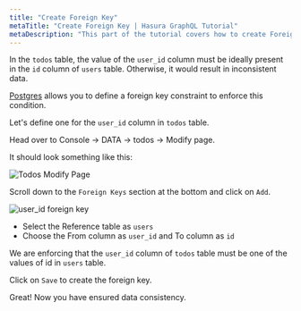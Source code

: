```yaml
---
title: "Create Foreign Key"
metaTitle: "Create Foreign Key | Hasura GraphQL Tutorial"
metaDescription: "This part of the tutorial covers how to create Foreign key for a table column using Hasura console"
---
```


In the `todos` table, the value of the `user_id` column must be ideally present in the `id` column of `users` table. Otherwise, it would result in inconsistent data.

[Postgres](https://hasura.io/learn/database/postgresql/what-is-postgresql/) allows you to define a foreign key constraint to enforce this condition.

Let's define one for the `user_id` column in `todos` table.

Head over to Console -> DATA -> todos -> Modify page.

It should look something like this:

![Todos Modify Page](https://graphql-engine-cdn.hasura.io/learn-hasura/assets/graphql-hasura/todos-modify-page.png)

Scroll down to the `Foreign Keys` section at the bottom and click on `Add`.

![user_id foreign key](https://graphql-engine-cdn.hasura.io/learn-hasura/assets/graphql-hasura/user-id-foreign-key.png)

- Select the Reference table as `users`
- Choose the From column as `user_id` and To column as `id`

We are enforcing that the `user_id` column of `todos` table must be one of the values of id in `users` table.

Click on `Save` to create the foreign key.

Great! Now you have ensured data consistency.
